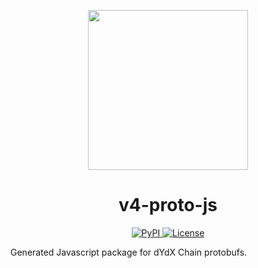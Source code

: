 <p align="center"><img src="https://dydx.exchange/icon.svg?" width="256" /></p>

<h1 align="center">v4-proto-js</h1>

<div align="center">
  <a href='https://www.npmjs.com/package/@dydxprotocol/v4-proto'>
    <img src='https://img.shields.io/npm/v/@dydxprotocol/v4-proto.svg' alt='PyPI'/>
  </a>
  <a href='https://github.com/dydxprotocol/v4-chain/blob/main/v4-proto-js/LICENSE'>
    <img src='https://img.shields.io/badge/License-BSL_1.1-blue' alt='License' />
  </a>
</div>

Generated Javascript package for dYdX Chain protobufs.
